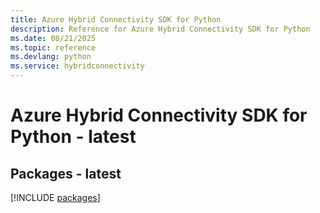 ```yaml
---
title: Azure Hybrid Connectivity SDK for Python
description: Reference for Azure Hybrid Connectivity SDK for Python
ms.date: 08/21/2025
ms.topic: reference
ms.devlang: python
ms.service: hybridconnectivity
---
```

# Azure Hybrid Connectivity SDK for Python - latest
## Packages - latest
[!INCLUDE [packages](hybrid-connectivity-index.md)]
